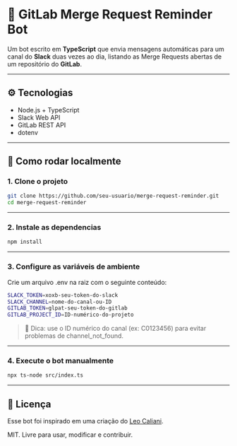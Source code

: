 # 🤖 GitLab Merge Request Reminder Bot

Um bot escrito em **TypeScript** que envia mensagens automáticas para um canal do **Slack** duas vezes ao dia, listando as Merge Requests abertas de um repositório do **GitLab**.

---

## ⚙️ Tecnologias

- Node.js + TypeScript  
- Slack Web API  
- GitLab REST API  
- dotenv  

---

## 🚀 Como rodar localmente

### 1. Clone o projeto

```bash
git clone https://github.com/seu-usuario/merge-request-reminder.git
cd merge-request-reminder
```

---

### 2. Instale as dependencias

```bash
npm install
```

---

### 3. Configure as variáveis de ambiente

Crie um arquivo .env na raiz com o seguinte conteúdo:

```bash
SLACK_TOKEN=xoxb-seu-token-do-slack
SLACK_CHANNEL=nome-do-canal-ou-ID
GITLAB_TOKEN=glpat-seu-token-do-gitlab
GITLAB_PROJECT_ID=ID-numérico-do-projeto
```

> 🔐 Dica: use o ID numérico do canal (ex: C0123456) para evitar problemas de channel_not_found.

---

### 4. Execute o bot manualmente

```bash
npx ts-node src/index.ts
```

---

## 📄 Licença

Esse bot foi inspirado em uma criação do [Leo Caliani](https://github.com/lcaliani).

MIT. Livre para usar, modificar e contribuir.

